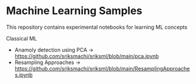 # Machine Learning Samples

This repository contains experimental notebooks for learning ML concepts

Classical ML

- Anamoly detection using PCA -> https://github.com/sriksmachi/sriksml/blob/main/pca.ipynb
- Resampling Approaches -> https://github.com/sriksmachi/sriksml/blob/main/ResamplingApproaches.ipynb
